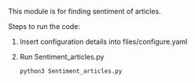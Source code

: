 This module is for finding sentiment of articles.

Steps to run the code:

1. Insert configuration details into files/configure.yaml

2. Run Sentiment_articles.py

   ```bash
   python3 Sentiment_articles.py
   ```
